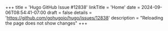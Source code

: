 +++
title = 'Hugo GitHub Issue #12838'
linkTitle = 'Home'
date = 2024-09-06T08:54:41-07:00
draft = false
details = 'https://github.com/gohugoio/hugo/issues/12838'
description = "Reloading the page does not show changes"
+++
